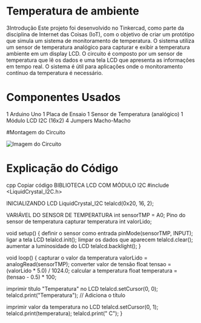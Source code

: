 # Temperatura de ambiente

3Introdução
Este projeto foi desenvolvido no Tinkercad, como parte da disciplina de Internet das Coisas (IoT), com
o objetivo de criar um protótipo que simula um sistema de monitoramento de temperatura. O sistema utiliza
um sensor de temperatura analógico para capturar e exibir a temperatura ambiente em um display LCD.
O circuito é composto por um sensor de temperatura que lê os dados e uma tela LCD que apresenta as 
informações em tempo real. O sistema é útil para aplicações onde o monitoramento contínuo da temperatura
é necessário.

# Componentes Usados 

1 Arduino Uno 
1 Placa de Ensaio
1 Sensor de Temperatura (analógico)
1 Módulo LCD I2C (16x2)
4 Jumpers Macho-Macho 

#Montagem do Circuito


![Imagem do Circuito](Temperaturaambiente.png)

# Explicação do Código
cpp
Copiar código
 BIBLIOTECA LCD COM MÓDULO I2C
#include <LiquidCrystal_I2C.h>

 INICIALIZANDO LCD
LiquidCrystal_I2C telalcd(0x20, 16, 2);

 VARIÁVEL DO SENSOR DE TEMPERATURA
int sensorTMP = A0;  Pino do sensor de temperatura
 capturar temperatura
int valorLido;

void setup() {
     definir o sensor como entrada
    pinMode(sensorTMP, INPUT);
     ligar a tela LCD
    telalcd.init();
     limpar os dados que aparecem
    telalcd.clear();
     aumentar a luminosidade do LCD
    telalcd.backlight();
}

void loop() {
     capturar o valor da temperatura
    valorLido = analogRead(sensorTMP);
     converter valor de tensão
    float tensao = (valorLido * 5.0) / 1024.0;
     calcular a temperatura
    float temperatura = (tensao - 0.5) * 100;

   imprimir título "Temperatura" no LCD
    telalcd.setCursor(0, 0);
    telalcd.print("Temperatura"); // Adiciona o título

  imprimir valor da temperatura no LCD
  telalcd.setCursor(0, 1);
  telalcd.print(temperatura);
   telalcd.print(" C");
}
